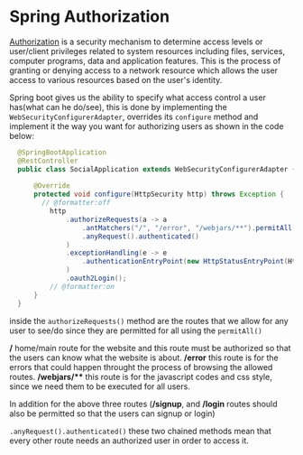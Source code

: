 # Spring Authorization

[Authorization](https://economictimes.indiatimes.com/definition/authorization) is a security mechanism to determine access levels or user/client privileges related to system resources including files, services, computer programs, data and application features. This is the process of granting or denying access to a network resource which allows the user access to various resources based on the user's identity.

Spring boot gives us the ability to specify what access control a user has(what can he do/see), this is done by implementing the `WebSecurityConfigurerAdapter`, overrides its `configure` method and implement it the way you want for authorizing users as shown in the code below:

```java
  @SpringBootApplication
  @RestController
  public class SocialApplication extends WebSecurityConfigurerAdapter {
    
      @Override
      protected void configure(HttpSecurity http) throws Exception {
        // @formatter:off
          http
              .authorizeRequests(a -> a
                  .antMatchers("/", "/error", "/webjars/**").permitAll()
                  .anyRequest().authenticated()
              )
              .exceptionHandling(e -> e
                  .authenticationEntryPoint(new HttpStatusEntryPoint(HttpStatus.UNAUTHORIZED))
              )
              .oauth2Login();
          // @formatter:on
      }
  }
```

inside the `authorizeRequests()` method are the routes that we allow for any user to see/do since they are permitted for all using the `permitAll()` 

**/** home/main route for the website and this route must be authorized so that the users can know what the website is about.
**/error** this route is for the errors that could happen throught the process of browsing the allowed routes.
__/webjars/**__ this route is for the javascript codes and css style, since we need them to be executed for all users.

In addition for the above three routes (**/signup**, and **/login** routes should also be permitted so that the users can signup or login)

`.anyRequest().authenticated()` these two chained methods mean that every other route needs an authorized user in order to access it.


